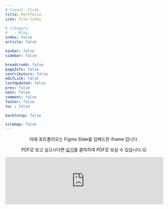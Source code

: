 ```yaml
---
# layout: Slide
title: Portfolio
icon: file-lines

# category:
#   - Blog
index: false
article: false

navbar: false
sidebar: false

breadcrumb: false
pageInfo: false
contributors: false
editLink: false
lastUpdated: false
prev: false
next: false
comment: false
footer: false
toc : false

backtotop: false

sitemap: false
---
```

<center>

아래 포트폴리오는 Figma Slide를 임베드한 iframe 입니다. 

PDF로 보고 싶으시다면 [요기](http://naver.me/FqWYI6GE)를 클릭하여 PDF로 보실 수 있습니다.😉

</center>

<iframe id="iframe_pofol" style="border: 1px solid rgba(0, 0, 0, 0.1);" width="100%" src="https://embed.figma.com/slides/AzEb6IrRFDPymYqJhwIpOO/Portfolio_v2?node-id=1-603&embed-host=share" allowfullscreen></iframe>

